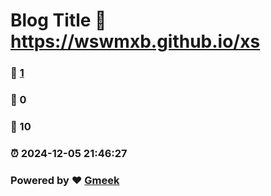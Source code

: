 # Blog Title :link: https://wswmxb.github.io/xs 
### :page_facing_up: [1](https://wswmxb.github.io/xs/tag.html) 
### :speech_balloon: 0 
### :hibiscus: 10 
### :alarm_clock: 2024-12-05 21:46:27 
### Powered by :heart: [Gmeek](https://github.com/Meekdai/Gmeek)
